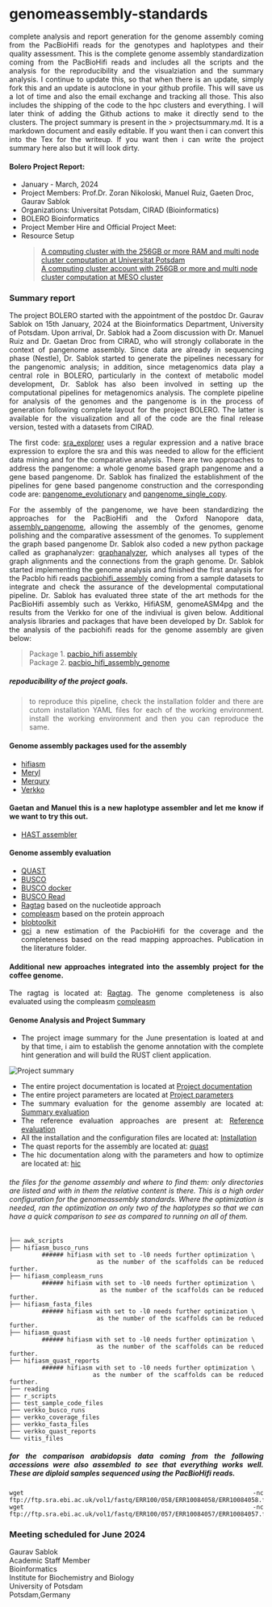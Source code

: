 # genomeassembly-standards
<div align = "justify"> complete analysis and report generation for the genome assembly coming from the PacBioHifi reads for the genotypes and haplotypes and their quality assessment. This is the complete genome assembly standardization coming from the PacBioHifi reads and includes all the scripts and the analysis for the reproducibility and the visualziation and the summary analysis. I continue to update this, so that when there is an update, simply fork this and an update is autoclone in your github profile. This will save us a lot of time and also the email exchange and tracking all those. This also includes the shipping of the code to the hpc clusters and everything. I will later think of adding the Github actions to make it directly send to the clusters. The project summary is present in the > projectsummary.md. It is a markdown document and easily editable. If you want then i can convert this into the Tex for the writeup. If you want then i can write the project summary here also but it will look dirty. </div>

#### Bolero Project Report:
- January - March, 2024
- Project Members: Prof.Dr. Zoran Nikoloski, Manuel Ruiz, Gaeten Droc, Gaurav Sablok
- Organizations: Universitat Potsdam, CIRAD (Bioinformatics)
- BOLERO Bioinformatics
- Project Member Hire and Official Project Meet: 
- Resource Setup
   > [A computing cluster with the 256GB or more RAM and multi node cluster computation at Universitat Potsdam](https://docs.hpc.uni-potsdam.de/) \
   > [A computing cluster account with 256GB or more and multi node cluster computation at MESO cluster](https://meso-lr.umontpellier.fr/documentation-utilisateurs/)
   
### Summary report
<div align = "justify"> The project BOLERO started with the appointment of the postdoc Dr. Gaurav Sablok on 15th January, 2024 at the Bioinformatics Department, University of Potsdam. Upon arrival, Dr. Sablok had a Zoom discussion with Dr. Manuel Ruiz and Dr. Gaetan Droc from CIRAD, who will strongly collaborate in the context of pangenome assembly. Since data are already in sequencing phase (Nestle), Dr. Sablok started to generate the pipelines necessary for the pangenomic analysis; in addition, since metagenomics data play a central role in BOLERO, particularly in the context of metabolic model development, Dr. Sablok has also been involved in setting up the computational pipelines for metagenomics analysis. The complete pipeline for analysis of the genomes and the pangenome is in the process of generation following complete layout for the project BOLERO. The latter is available for the visualization and all of the code are the final release version, tested with a datasets from CIRAD. 

   
   The first code: [sra_explorer](https://github.com/sablokgaurav/sra-explorer) uses a regular expression and a native brace expression to explore the sra and this was needed to allow for the efficient data mining and for the comparative analysis. There are two approaches to address the pangenome: a whole genome based graph pangenome and a gene based pangenome. Dr. Sablok has finalized the establishment of the pipelines for gene based pangenome construction and the corresponding code are: [pangenome_evolutionary](https://github.com/sablokgaurav/pangenome-evolutionary) and [pangenome_single_copy](https://github.com/sablokgaurav/pangenome-single-copy-gene).  
   
   For the assembly of the pangenome, we have been standardizing the approaches for the PacBioHifi  and the Oxford Nanopore data, [assembly_pangenome](https://github.com/sablokgaurav/pangraphs-pacbio-nanopore-genome-assembly), allowing the assembly of the genomes, genome polishing and the comparative assessment of the genomes. To supplement the graph based pangenome Dr. Sablok also coded a new python package called as graphanalyzer: [graphanalyzer](https://github.com/sablokgaurav/graphanalyzer), which analyses all types of the graph alignments and the connections from the graph genome. Dr. Sablok started implementing the genome analysis and finished the first analysis for the PacbIo hifi reads [pacbiohifi_assembly](https://github.com/sablokgaurav/pacbiohifi-universitat-potsdam) coming from a sample datasets to integrate and check the assurance of the developmental computational pipeline. Dr. Sablok has evaluated three state of the art methods for the PacBioHifi assembly such as Verkko, HifiASM, genomeASM4pg and the results from the Verkko for one of the indiviual is given below. Additional analysis libraries and packages that have been developed by Dr. Sablok for the analysis of the pacbiohifi reads for the genome assembly are given below: 
   
> Package 1. [pacbio_hifi assembly](https://github.com/sablokgaurav/pacbiohifi-universitat-potsdam) \
> Package 2. [pacbio_hifi_assembly_genome](https://github.com/sablokgaurav/gawk-awk-paf-alignments)

##### repoducibility of the project goals.
> to reproduce this pipeline, check the installation folder and there are cutom installation YAML files for each of the working environment. install the working environment and then you can reproduce the same. 

#### Genome assembly packages used for the assembly
- [hifiasm](https://github.com/chhylp123/hifiasm) 
- [Meryl](https://github.com/marbl/meryl) 
- [Merqury](https://github.com/marbl/merqury) 
- [Verkko](https://github.com/marbl/verkko) 

#### Gaetan and Manuel this is a new haplotype assembler and let me know if we want to try this out.
- [HAST assembler](https://github.com/BGI-Qingdao/HAST) 

#### Genome assembly evaluation
- [QUAST](https://github.com/ablab/quast) 
- [BUSCO](https://github.com/metashot/busco) 
- [BUSCO docker](https://gitlab.com/ezlab/busco) 
- [BUSCO Read](https://busco.ezlab.org/) 
- [Ragtag](https://github.com/malonge/RagTag) based on the nucleotide approach 
- [compleasm](https://github.com/huangnengCSU/compleasm) based on the protein approach
- [blobtoolkit](https://github.com/blobtoolkit/blobtoolkit)
- [gci](https://github.com/yeeus/GCI) a new estimation of the PacbioHifi for the coverage and the completeness based on the read mapping approaches. Publication in the literature folder. 
#### Additional new approaches integrated into the assembly project for the coffee genome.  
The ragtag is located at: [Ragtag](https://github.com/malonge/RagTag). The genome completeness is also evaluated using the compleasm [compleasm](https://github.com/huangnengCSU/compleasm)

#### Genome Analysis and Project Summary
- The project image summary for the June presentation is loated at and by that time, i aim to establish the genome annotation with the complete hint generation and will build the RUST client application.

![Project summary](https://github.com/sablokgaurav/genomeassembly_standards/blob/main/projectupdate.png) 

- The entire project documentation is located at [Project documentation](https://github.com/sablokgaurav/genomeassembly_standards/blob/main/projectsummary.md) 
- The entire project parameters are located at [Project parameters](https://github.com/sablokgaurav/genomeassembly_standards/blob/main/projectparameters.md) 
- The summary evaluation for the genome assembly are located at: [Summary evaluation](https://github.com/sablokgaurav/genomeassembly_standards/blob/main/summarystats.md) 
- The reference evaluation approaches are present at: [Reference evaluation](https://github.com/sablokgaurav/genomeassembly_standards/blob/main/referenceevaluation.md) 
- All the installation and the configuration files are located at: [Installation](https://github.com/sablokgaurav/genomeassembly_standards/blob/main/installation.md) 
- The quast reports for the assembly are located at: [quast](https://github.com/sablokgaurav/genomeassembly_standards/blob/main/quastreports.md) 
- The hic documentation along with the parameters and how to optimize are located at: [hic](https://github.com/sablokgaurav/genomeassembly_standards/blob/main/hicdocumentation.md)

###### the files for the genome assembly and where to find them: only directories are listed and with in them the relative content is there. This is a high order configuration for the genomeassembly standards. Where the optimization is needed, ran the optimization on only two of the haplotypes so that we can have a quick comparison to see as compared to running on all of them.
```
├── awk_scripts
├── hifiasm_busco_runs
         ###### hifiasm with set to -l0 needs further optimization \
                     as the number of the scaffolds can be reduced further. 
├── hifiasm_compleasm_runs
         ###### hifiasm with set to -l0 needs further optimization \
                        as the number of the scaffolds can be reduced further. 
├── hifiasm_fasta_files
         ###### hifiasm with set to -l0 needs further optimization \
                     as the number of the scaffolds can be reduced further. 
├── hifiasm_quast
         ###### hifiasm with set to -l0 needs further optimization \
                     as the number of the scaffolds can be reduced further. 
├── hifiasm_quast_reports
         ###### hifiasm with set to -l0 needs further optimization \
                  as the number of the scaffolds can be reduced further. 
├── reading
├── r_scripts
├── test_sample_code_files
├── verkko_busco_runs
├── verkko_coverage_files
├── verkko_fasta_files
├── verkko_quast_reports
└── vitis_files
```
##### for the comparison arabidopsis data coming from the following accessions were also assembled to see that everything works well. These are diploid samples sequenced using the PacBioHifi reads.
```
wget -nc ftp://ftp.sra.ebi.ac.uk/vol1/fastq/ERR100/058/ERR10084058/ERR10084058.fastq.gz
wget -nc ftp://ftp.sra.ebi.ac.uk/vol1/fastq/ERR100/057/ERR10084057/ERR10084057.fastq.gz
```
### Meeting scheduled for June 2024 

Gaurav Sablok \
Academic Staff Member \
Bioinformatics \
Institute for Biochemistry and Biology \
University of Potsdam \
Potsdam,Germany

